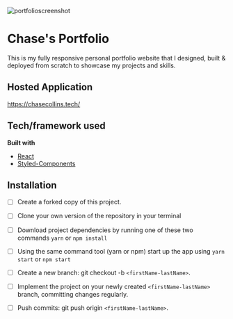 ![portfolioscreenshot](https://lh3.googleusercontent.com/pw/ACtC-3dKaQA-N0Kub3q6rY0BtTnoAQw5TvmQJGUbeLEjLImxw4_psTIZz3lzfuAmXgSI7p3jF1Vbhg5NMX41Ml-3uXgkXwEOH5JncPOJBqZHxlHsXPXM0bD7j2_HKRTSbY7Y45QB-sWIMdHs9lkOEEH0pDrX=w1905-h1080-no?authuser=0)

# Chase's Portfolio
This is my fully responsive personal portfolio website that I designed, built & deployed from scratch to showcase my projects and skills. 

## Hosted Application
https://chasecollins.tech/

## Tech/framework used
<b>Built with</b>
- [React](https://reactjs.org/)
- [Styled-Components](https://styled-components.com/)

## Installation
- [ ] Create a forked copy of this project.
- [ ] Clone your own version of the repository in your terminal
- [ ] Download project dependencies by running one of these two commands `yarn` or `npm install`
- [ ] Using the same command tool (yarn or npm) start up the app using `yarn start` or `npm start`
- [ ] Create a new branch: git checkout -b `<firstName-lastName>`.
- [ ] Implement the project on your newly created `<firstName-lastName>` branch, committing changes regularly.
- [ ] Push commits: git push origin `<firstName-lastName>`.

